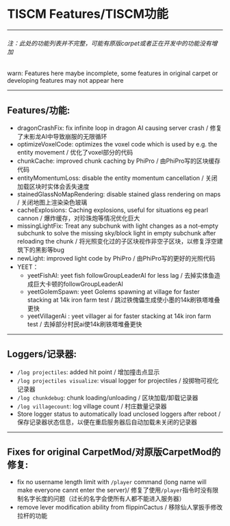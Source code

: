 # TISCM Features/TISCM功能

------

###### 注：此处的功能列表并不完整，可能有原版carpet或者正在开发中的功能没有增加

warn: Features here maybe incomplete, some features in original carpet or developing features may not appear here

------

## Features/功能:

* dragonCrashFix: fix infinite loop in dragon AI causing server crash / 修复了末影龙AI中导致崩服的无限循环
* optimizeVoxelCode: optimizes the voxel code which is used by e.g. the entity movement / 优化了voxel部分的代码
* chunkCache: improved chunk caching by PhiPro / 由PhiPro写的区块缓存代码
* entityMomentumLoss: disable the entity momentum cancellation / 关闭加载区块时实体会丢失速度
* stainedGlassNoMapRendering: disable stained glass rendering on maps / 关闭地图上渲染染色玻璃
* cacheExplosions: Caching explosions, useful for situations eg pearl cannon / 爆炸缓存，对珍珠炮等情况优化巨大
* missingLightFix: Treat any subchunk with light changes as a not-empty subchunk to solve the missing sky/block light in empty subchunk after reloading the chunk / 将光照变化过的子区块视作非空子区块，以修复浮空建筑下的黑影等bug
* newLight: improved light code by PhiPro / 由PhiPro写的更好的光照代码
* YEET：
  * yeetFishAI: yeet fish followGroupLeaderAI for less lag / 去掉实体鱼造成巨大卡顿的followGroupLeaderAI
  * yeetGolemSpawn: yeet Golems spawning at village for faster stacking at 14k iron farm test / 跳过铁傀儡生成使小墨的14k刷铁塔堆叠更快
  * yeetVillagerAi : yeet villager ai for faster stacking at 14k iron farm test / 去掉部分村民ai使14k刷铁塔堆叠更快

------

## Loggers/记录器:

* `/log projectiles`: added hit point / 增加撞击点显示
* `/log projectiles visualize`: visual logger for projectiles / 投掷物可视化记录器
* `/log chunkdebug`: chunk loading/unloading / 区块加载/卸载记录器
* `/log villagecount`: log village count / 村庄数量记录器
* Store logger status to automatically load unclosed loggers after reboot / 保存记录器状态信息，以便在重启服务器后自动加载未关闭的记录器

------

## Fixes for original CarpetMod/对原版CarpetMod的修复:

* fix no username length limit with `/player` command (long name will make everyone cannt enter the server)/ 修复了使用`/player`指令时没有限制名字长度的问题（过长的名字会使所有人都不能进入服务器）
* remove lever modification ability from flippinCactus / 移除仙人掌扳手修改拉杆的功能

